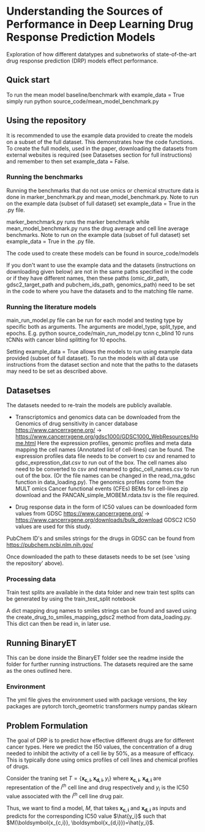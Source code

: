 # Understanding the Sources of Performance in Deep Learning Drug Response Prediction Models


Exploration of how  different datatypes and subnetworks of state-of-the-art drug response prediction (DRP) models effect performance. 


## Quick start 
To run the mean model baseline/benchmark with example_data = True simply run python source_code/mean_model_benchmark.py 

## Using the repository

It is recommended to use the example data provided to create the models on a subset of the full dataset. This demonstrates how the code functions. To create the full models, used in the paper,  downloading the datasets from external websites is required (see Datasetses section for full instructions) and remember to then set example_data = False.

### Running the benchmarks 
Running the benchmarks that do not use omics or chemical structure data is done in marker_benchmark.py and mean_model_benchmark.py. Note to run on the example data (subset of full dataset) set example_data = True in the .py file.

marker_benchmark.py runs the marker benchmark while mean_model_benchmark.py runs the drug average and cell line average benchmarks. Note to run on the example data (subset of full dataset) set example_data = True in the .py file.


The code used to create these models can be found in source_code/models

If you don't want to use the example data and the datasets (instructions on downloading given below) are not in the same paths specified in the code or if they have different names, then these paths (omic_dir_path, gdsc2_target_path and pubchem_ids_path, genomics_path) need to be set in the code to where you have the datasets and to the matching file name. 
 
### Running the literature models

main_run_model.py file can be run for each model and testing type by specific both as arguments. The arguments are model_type, split_type, and epochs. E.g. 
python source_code/main_run_model.py tcnn c_blind 10 
runs tCNNs with cancer blind splitting for 10 epochs. 

Setting example_data = True allows the models to run using example data provided (subset of full dataset). To run the models with all data use instructions from the dataset section and note that the paths to the datasets may need to be set as described above.

## Datasetses
The datasets needed to re-train the models are publicly available.

* Transcriptomics and genomics data can be downloaded from the Genomics of drug sensitivity in cancer database https://www.cancerrxgene.org/ -> https://www.cancerrxgene.org/gdsc1000/GDSC1000_WebResources/Home.html
Here the expression profiles, genomic profiles and meta data mapping the cell names (Annotated list of cell-lines)  can be found. 
The expression profiles data file needs to be convert to csv and renamed to gdsc_expresstion_dat.csv to run out of the box.  The cell names also need to be converted to csv and renamed to gdsc_cell_names.csv to run out of the box. (Or the file names can be changed in the read_rna_gdsc function in data_loading.py). The genomics profiles come from  the MULT omics Cancer functional events (CFEs) BEMs for cell-lines zip download and the PANCAN_simple_MOBEM.rdata.tsv is the file required.   


* Drug response data in the form of IC50 values can be downloaded form values from GDSC https://www.cancerrxgene.org/ ->
https://www.cancerrxgene.org/downloads/bulk_download GDSC2 IC50 values are used for this study. 

PubChem ID's and smiles strings for the drugs in GDSC can be found from  https://pubchem.ncbi.nlm.nih.gov/

Once downloaded the path to these datasets needs to be set (see 'using the repository' above).

### Processing data 

Train test splits are available in the data folder and new train test splits can be generated by using the train_test_split notebook

A dict mapping drug names to smiles strings can be found and saved using the create_drug_to_smiles_mapping_gdsc2 method from data_loading.py. This dict can then be read in, in later use. 

## Running BinaryET 
This can be done inside the BinaryET folder see the readme inside the folder for further running instructions. The datasets required are the same as the ones outlined here. 


### Environment 
The yml file gives the environment used with package versions, the key packages are pytorch torch_geometric transformers numpy pandas sklearn 

## Problem Formulation 

The goal of DRP is to predict how effective different drugs are for different cancer types. 
Here we predict the I50 values, the concentration of a drug needed to inhibit the activity of a cell lie by 50%, as a measure of efficacy. 
This is typically done using omics profiles of cell lines and chemical profiles of drugs. 

Consider the traning set $T = \lbrace \boldsymbol{x_{c,i}}, \boldsymbol{x_{d,i}}, y_i \rbrace$  where $\boldsymbol{x_{c,i}}$, $\boldsymbol{x_{d,i}}$  are representation of the $i^{th}$ cell line and drug respectively and
 $y_i$ is the IC50 value associated with the $i^{th}$ cell line drug pair.

 Thus, we want to find a model, $M$, that takes $\boldsymbol{x_{c,i}}$ and $\boldsymbol{x_{d,i}}$ as inputs and predicts for the corresponding IC50 value $\hat{y_i}$ such that $M(\boldsymbol{x_{c,i}}, \boldsymbol{x_{d,i}})=\hat{y_i}$.